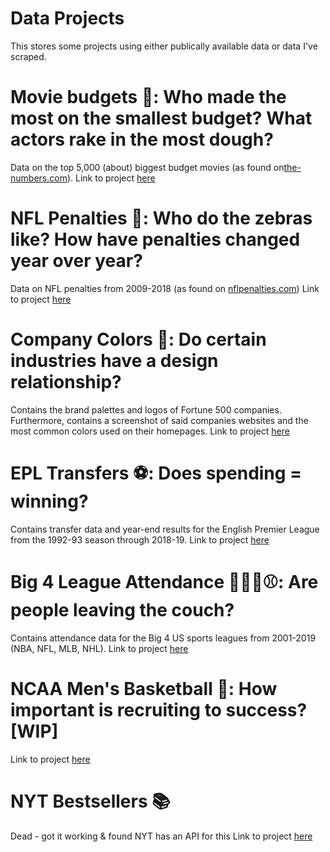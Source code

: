 # Data Projects

This stores some projects using either publically available data or data I've scraped.

# Movie budgets 🎥: Who made the most on the smallest budget? What actors rake in the most dough?
Data on the top 5,000 (about) biggest budget movies (as found on[the-numbers.com](https://www.the-numbers.com/movie/budgets/all)).
Link to project [here](movie-budgets/README.md)

# NFL Penalties 🏈: Who do the zebras like? How have penalties changed year over year?
Data on NFL penalties from 2009-2018 (as found on [nflpenalties.com](https://www.nflpenalties.com/))
Link to project [here](nfl-penalties/README.md)

# Company Colors 🎨: Do certain industries have a design relationship?
Contains the brand palettes and logos of Fortune 500 companies. Furthermore, contains a screenshot of said companies websites and the most common colors used on their homepages.
Link to project [here](company-colors/README.md)

# EPL Transfers ⚽: Does spending = winning?
Contains transfer data and year-end results for the English Premier League from the 1992-93 season through 2018-19.
Link to project [here](epl-transfers/README.md)

# Big 4 League Attendance 🏒🏀🏈⚾: Are people leaving the couch?
Contains attendance data for the Big 4 US sports leagues from 2001-2019 (NBA, NFL, MLB, NHL).
Link to project [here](big4league-attendance/README.md)

# NCAA Men's Basketball 🏀: How important is recruiting to success? [**WIP**]
Link to project [here](cbb-recruiting/README.md)

# NYT Bestsellers 📚
Dead - got it working & found NYT has an API for this
Link to project [here](NYT/README.md)